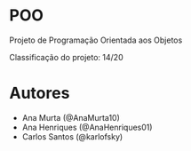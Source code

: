 
# POO

Projeto de Programação Orientada aos Objetos

Classificação do projeto: 14/20

# Autores

- Ana Murta (@AnaMurta10)
- Ana Henriques (@AnaHenriques01)
- Carlos Santos (@karlofsky)